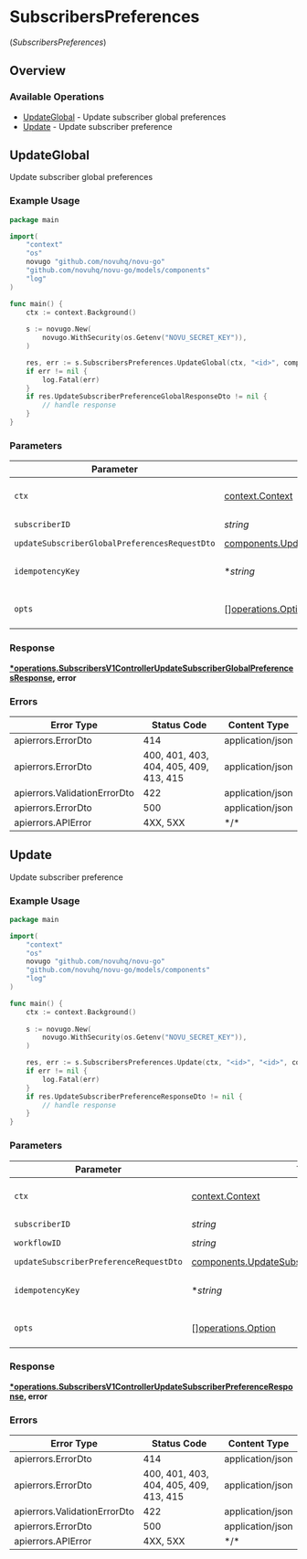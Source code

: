 # SubscribersPreferences
(*SubscribersPreferences*)

## Overview

### Available Operations

* [UpdateGlobal](#updateglobal) - Update subscriber global preferences
* [Update](#update) - Update subscriber preference

## UpdateGlobal

Update subscriber global preferences

### Example Usage

```go
package main

import(
	"context"
	"os"
	novugo "github.com/novuhq/novu-go"
	"github.com/novuhq/novu-go/models/components"
	"log"
)

func main() {
    ctx := context.Background()
    
    s := novugo.New(
        novugo.WithSecurity(os.Getenv("NOVU_SECRET_KEY")),
    )

    res, err := s.SubscribersPreferences.UpdateGlobal(ctx, "<id>", components.UpdateSubscriberGlobalPreferencesRequestDto{}, nil)
    if err != nil {
        log.Fatal(err)
    }
    if res.UpdateSubscriberPreferenceGlobalResponseDto != nil {
        // handle response
    }
}
```

### Parameters

| Parameter                                                                                                                        | Type                                                                                                                             | Required                                                                                                                         | Description                                                                                                                      |
| -------------------------------------------------------------------------------------------------------------------------------- | -------------------------------------------------------------------------------------------------------------------------------- | -------------------------------------------------------------------------------------------------------------------------------- | -------------------------------------------------------------------------------------------------------------------------------- |
| `ctx`                                                                                                                            | [context.Context](https://pkg.go.dev/context#Context)                                                                            | :heavy_check_mark:                                                                                                               | The context to use for the request.                                                                                              |
| `subscriberID`                                                                                                                   | *string*                                                                                                                         | :heavy_check_mark:                                                                                                               | N/A                                                                                                                              |
| `updateSubscriberGlobalPreferencesRequestDto`                                                                                    | [components.UpdateSubscriberGlobalPreferencesRequestDto](../../models/components/updatesubscriberglobalpreferencesrequestdto.md) | :heavy_check_mark:                                                                                                               | N/A                                                                                                                              |
| `idempotencyKey`                                                                                                                 | **string*                                                                                                                        | :heavy_minus_sign:                                                                                                               | A header for idempotency purposes                                                                                                |
| `opts`                                                                                                                           | [][operations.Option](../../models/operations/option.md)                                                                         | :heavy_minus_sign:                                                                                                               | The options for this request.                                                                                                    |

### Response

**[*operations.SubscribersV1ControllerUpdateSubscriberGlobalPreferencesResponse](../../models/operations/subscribersv1controllerupdatesubscriberglobalpreferencesresponse.md), error**

### Errors

| Error Type                             | Status Code                            | Content Type                           |
| -------------------------------------- | -------------------------------------- | -------------------------------------- |
| apierrors.ErrorDto                     | 414                                    | application/json                       |
| apierrors.ErrorDto                     | 400, 401, 403, 404, 405, 409, 413, 415 | application/json                       |
| apierrors.ValidationErrorDto           | 422                                    | application/json                       |
| apierrors.ErrorDto                     | 500                                    | application/json                       |
| apierrors.APIError                     | 4XX, 5XX                               | \*/\*                                  |

## Update

Update subscriber preference

### Example Usage

```go
package main

import(
	"context"
	"os"
	novugo "github.com/novuhq/novu-go"
	"github.com/novuhq/novu-go/models/components"
	"log"
)

func main() {
    ctx := context.Background()
    
    s := novugo.New(
        novugo.WithSecurity(os.Getenv("NOVU_SECRET_KEY")),
    )

    res, err := s.SubscribersPreferences.Update(ctx, "<id>", "<id>", components.UpdateSubscriberPreferenceRequestDto{}, nil)
    if err != nil {
        log.Fatal(err)
    }
    if res.UpdateSubscriberPreferenceResponseDto != nil {
        // handle response
    }
}
```

### Parameters

| Parameter                                                                                                          | Type                                                                                                               | Required                                                                                                           | Description                                                                                                        |
| ------------------------------------------------------------------------------------------------------------------ | ------------------------------------------------------------------------------------------------------------------ | ------------------------------------------------------------------------------------------------------------------ | ------------------------------------------------------------------------------------------------------------------ |
| `ctx`                                                                                                              | [context.Context](https://pkg.go.dev/context#Context)                                                              | :heavy_check_mark:                                                                                                 | The context to use for the request.                                                                                |
| `subscriberID`                                                                                                     | *string*                                                                                                           | :heavy_check_mark:                                                                                                 | N/A                                                                                                                |
| `workflowID`                                                                                                       | *string*                                                                                                           | :heavy_check_mark:                                                                                                 | N/A                                                                                                                |
| `updateSubscriberPreferenceRequestDto`                                                                             | [components.UpdateSubscriberPreferenceRequestDto](../../models/components/updatesubscriberpreferencerequestdto.md) | :heavy_check_mark:                                                                                                 | N/A                                                                                                                |
| `idempotencyKey`                                                                                                   | **string*                                                                                                          | :heavy_minus_sign:                                                                                                 | A header for idempotency purposes                                                                                  |
| `opts`                                                                                                             | [][operations.Option](../../models/operations/option.md)                                                           | :heavy_minus_sign:                                                                                                 | The options for this request.                                                                                      |

### Response

**[*operations.SubscribersV1ControllerUpdateSubscriberPreferenceResponse](../../models/operations/subscribersv1controllerupdatesubscriberpreferenceresponse.md), error**

### Errors

| Error Type                             | Status Code                            | Content Type                           |
| -------------------------------------- | -------------------------------------- | -------------------------------------- |
| apierrors.ErrorDto                     | 414                                    | application/json                       |
| apierrors.ErrorDto                     | 400, 401, 403, 404, 405, 409, 413, 415 | application/json                       |
| apierrors.ValidationErrorDto           | 422                                    | application/json                       |
| apierrors.ErrorDto                     | 500                                    | application/json                       |
| apierrors.APIError                     | 4XX, 5XX                               | \*/\*                                  |